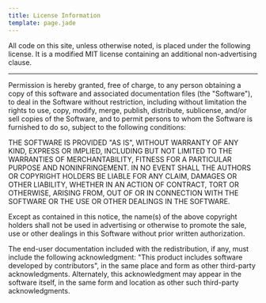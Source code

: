 ```yaml
---
title: License Information
template: page.jade
---
```


All code on this site, unless otherwise noted, is placed under the following license.  It is a modified MIT license containing an additional non-advertising clause.

----

Permission is hereby granted, free of charge, to any person obtaining a copy of this software and associated documentation files (the "Software"), to deal in the Software without restriction, including without limitation the rights to use, copy, modify, merge, publish, distribute, sublicense, and/or sell copies of the Software, and to permit persons to whom the Software is furnished to do so, subject to the following conditions:

THE SOFTWARE IS PROVIDED "AS IS", WITHOUT WARRANTY OF ANY KIND, EXPRESS OR IMPLIED, INCLUDING BUT NOT LIMITED TO THE WARRANTIES OF MERCHANTABILITY, FITNESS FOR A PARTICULAR PURPOSE AND NONINFRINGEMENT. IN NO EVENT SHALL THE AUTHORS OR COPYRIGHT HOLDERS BE LIABLE FOR ANY CLAIM, DAMAGES OR OTHER LIABILITY, WHETHER IN AN ACTION OF CONTRACT, TORT OR OTHERWISE, ARISING FROM, OUT OF OR IN CONNECTION WITH THE SOFTWARE OR THE USE OR OTHER DEALINGS IN THE SOFTWARE.

Except as contained in this notice, the name(s) of the above copyright holders shall not be used in advertising or otherwise to promote the sale, use or other dealings in this Software without prior written authorization.

The end-user documentation included with the redistribution, if any, must include the following acknowledgment: "This product includes software developed  by contributors", in the same place and form as other third-party acknowledgments. Alternately, this acknowledgment may appear in the software itself, in the same form and location as other such third-party acknowledgments.
